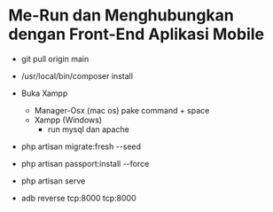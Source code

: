 

# Me-Run dan Menghubungkan dengan Front-End Aplikasi Mobile
- git pull origin main
- /usr/local/bin/composer install
- Buka Xampp 
    - Manager-Osx (mac os) pake command + space
    - Xampp (Windows)
        - run mysql dan apache

- php artisan migrate:fresh --seed
- php artisan passport:install --force
- php artisan serve
- adb reverse tcp:8000 tcp:8000
